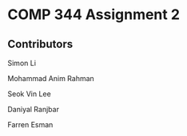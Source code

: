 # COMP 344 Assignment 2

## Contributors

Simon Li

Mohammad Anim Rahman

Seok Vin Lee

Daniyal Ranjbar

Farren Esman
